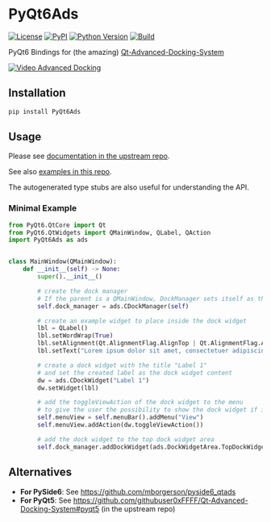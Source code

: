 # PyQt6Ads

[![License](https://img.shields.io/pypi/l/PyQt6Ads.svg?color=green)](https://github.com/pyapp-kit/PyQt6Ads/raw/main/LICENSE)
[![PyPI](https://img.shields.io/pypi/v/PyQt6Ads.svg?color=green)](https://pypi.org/project/PyQt6Ads)
[![Python Version](https://img.shields.io/pypi/pyversions/PyQt6Ads.svg?color=green)](https://python.org)
[![Build](https://github.com/pyapp-kit/PyQt6Ads/actions/workflows/pypi.yml/badge.svg)](https://github.com/pyapp-kit/PyQt6Ads/actions/workflows/pypi.yml)

PyQt6 Bindings for (the amazing)
[Qt-Advanced-Docking-System](https://github.com/githubuser0xFFFF/Qt-Advanced-Docking-System)

[![Video Advanced
Docking](https://github.com/githubuser0xFFFF/Qt-Advanced-Docking-System/blob/483bb7354ace8f07b76f483ec167e84467ac3977/doc/advanced-docking_video.png)](https://www.youtube.com/watch?v=7pdNfafg3Qc)

## Installation

```sh
pip install PyQt6Ads
```

## Usage

Please see [documentation in the upstream
repo](https://github.com/githubuser0xFFFF/Qt-Advanced-Docking-System/blob/master/doc/user-guide.md).

See also [examples in this repo](./examples/).

The autogenerated type stubs are also useful for understanding the API.

### Minimal Example

```python
from PyQt6.QtCore import Qt
from PyQt6.QtWidgets import QMainWindow, QLabel, QAction
import PyQt6Ads as ads


class MainWindow(QMainWindow):
    def __init__(self) -> None:
        super().__init__()

        # create the dock manager
        # If the parent is a QMainWindow, DockManager sets itself as the central widget.
        self.dock_manager = ads.CDockManager(self)

        # create an example widget to place inside the dock widget
        lbl = QLabel()
        lbl.setWordWrap(True)
        lbl.setAlignment(Qt.AlignmentFlag.AlignTop | Qt.AlignmentFlag.AlignLeft)
        lbl.setText("Lorem ipsum dolor sit amet, consectetuer adipiscing elit.")

        # create a dock widget with the title "Label 1"
        # and set the created label as the dock widget content
        dw = ads.CDockWidget("Label 1")
        dw.setWidget(lbl)

        # add the toggleViewAction of the dock widget to the menu
        # to give the user the possibility to show the dock widget if it has been closed
        self.menuView = self.menuBar().addMenu("View")
        self.menuView.addAction(dw.toggleViewAction())

        # add the dock widget to the top dock widget area
        self.dock_manager.addDockWidget(ads.DockWidgetArea.TopDockWidgetArea, dw)
```

## Alternatives

- **For PySide6**: See <https://github.com/mborgerson/pyside6_qtads>
- **For PyQt5**: See <https://github.com/githubuser0xFFFF/Qt-Advanced-Docking-System#pyqt5> (in the upstream repo)
